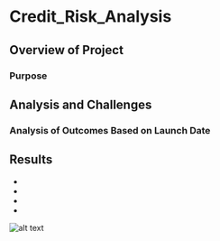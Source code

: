 # Credit_Risk_Analysis

## Overview of Project

### Purpose

## Analysis and Challenges

### Analysis of Outcomes Based on Launch Date


## Results

- 

- 

- 

- 

![alt text](http://url/to/img.png)
